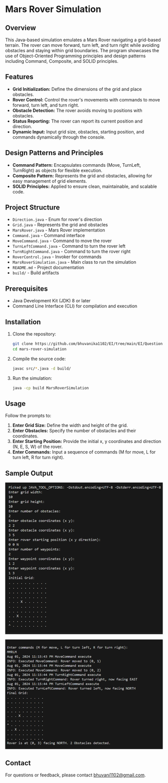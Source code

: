 # Mars Rover Simulation

## Overview
This Java-based simulation emulates a Mars Rover navigating a grid-based terrain. The rover can move forward, turn left, and turn right while avoiding obstacles and staying within grid boundaries. The program showcases the use of Object-Oriented Programming principles and design patterns including Command, Composite, and SOLID principles.

## Features
- **Grid Initialization:** Define the dimensions of the grid and place obstacles.
- **Rover Control:** Control the rover's movements with commands to move forward, turn left, and turn right.
- **Obstacle Detection:** The rover avoids moving to positions with obstacles.
- **Status Reporting:** The rover can report its current position and direction.
- **Dynamic Input:** Input grid size, obstacles, starting position, and commands dynamically through the console.

## Design Patterns and Principles
- **Command Pattern:** Encapsulates commands (Move, TurnLeft, TurnRight) as objects for flexible execution.
- **Composite Pattern:** Represents the grid and obstacles, allowing for easy management of grid elements.
- **SOLID Principles:** Applied to ensure clean, maintainable, and scalable code.

## Project Structure
- `Direction.java` - Enum for rover's direction
- `Grid.java` - Represents the grid and obstacles
- `MarsRover.java` - Mars Rover implementation
- `Command.java` - Command interface
- `MoveCommand.java` - Command to move the rover
- `TurnLeftCommand.java` - Command to turn the rover left
- `TurnRightCommand.java` - Command to turn the rover right
- `RoverControl.java` - Invoker for commands
- `MarsRoverSimulation.java` - Main class to run the simulation
- `README.md` - Project documentation
- `build/` - Build artifacts

## Prerequisites
- Java Development Kit (JDK) 8 or later
- Command Line Interface (CLI) for compilation and execution

## Installation
1. Clone the repository:
    ```sh
    git clone https://github.com/bhuvanika1102/EI/tree/main/EI/Question2/MarsRoverSimulation.git
    cd mars-rover-simulation
    ```
2. Compile the source code:
    ```sh
    javac src/*.java -d build/
    ```
3. Run the simulation:
    ```sh
    java -cp build MarsRoverSimulation
    ```

## Usage
Follow the prompts to:
1. **Enter Grid Size:** Define the width and height of the grid.
2. **Enter Obstacles:** Specify the number of obstacles and their coordinates.
3. **Enter Starting Position:** Provide the initial x, y coordinates and direction (N, E, S, W) of the rover.
4. **Enter Commands:** Input a sequence of commands (M for move, L for turn left, R for turn right).

## Sample Output
![output-1](images/op1.png)


![output-2](images/op2.png)
## Contact
For questions or feedback, please contact [bhuvani1102@gmail.com](mailto:bhuvani1102@gmail.com).
